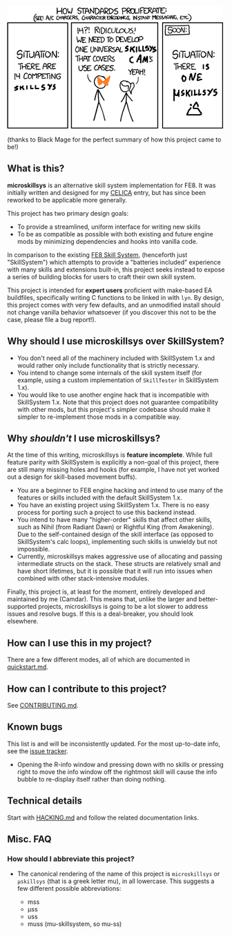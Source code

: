 ![microskillsys exists because cam needed it](microskillsys.png)

(thanks to Black Mage for the perfect summary of how this project came to be!)

## What is this?

**microskillsys** is an alternative skill system implementation for FE8. It was
initially written and designed for my [CELICA](https://github.com/CT075/celica-2024)
entry, but has since been reworked to be applicable more generally.

This project has two primary design goals:

- To provide a streamlined, uniform interface for writing new skills
- To be as compatible as possible with both existing and future engine mods by
  minimizing dependencies and hooks into vanilla code.

In comparison to the existing [FE8 Skill System](https://github.com/FireEmblemUniverse/SkillSystem_FE8),
(henceforth just "SkillSystem") which attempts to provide a "batteries included"
experience with many skills and extensions built-in, this project seeks instead
to expose a series of building blocks for users to craft their own skill system.

This project is intended for **expert users** proficient with make-based
EA buildfiles, specifically writing C functions to be linked in with `lyn`. By
design, this project comes with very few defaults, and an unmodified install
should not change vanilla behavior whatsoever (if you discover this not to be
the case, please file a bug report!).

## Why should I use microskillsys over SkillSystem?

- You don't need all of the machinery included with SkillSystem 1.x and would
  rather only include functionality that is strictly necessary.
- You intend to change some internals of the skill system itself (for example,
  using a custom implementation of `SkillTester` in SkillSystem 1.x).
- You would like to use another engine hack that is incompatible with SkillSystem
  1.x. Note that this project does not guarantee compatibility with other mods,
  but this project's simpler codebase should make it simpler to re-implement
  those mods in a compatible way.

## Why *shouldn't* I use microskillsys?

At the time of this writing, microskillsys is **feature incomplete**. While
full feature parity with SkillSystem is explicitly a non-goal of this project,
there are still many missing holes and hooks (for example, I have not yet worked
out a design for skill-based movement buffs).

- You are a beginner to FE8 engine hacking and intend to use many of the features
  or skills included with the default SkillSystem 1.x.
- You have an existing project using SkillSystem 1.x. There is no easy process
  for porting such a project to use this backend instead.
- You intend to have many "higher-order" skills that affect other skills, such
  as Nihil (from Radiant Dawn) or Rightful King (from Awakening). Due to the
  self-contained design of the skill interface (as opposed to SkillSystem's
  calc loops), implementing such skills is unwieldy but not impossible.
- Currently, microskillsys makes aggressive use of allocating and passing
  intermediate structs on the stack. These structs are relatively small and
  have short lifetimes, but it is possible that it will run into issues
  when combined with other stack-intensive modules.

Finally, this project is, at least for the moment, entirely developed and
maintained by me (Camdar). This means that, unlike the larger and
better-supported projects, microskillsys is going to be a lot slower to address
issues and resolve bugs. If this is a deal-breaker, you should look elsewhere.

## How can I use this in my project?

There are a few different modes, all of which are documented in
[quickstart.md](doc/quickstart.md).

## How can I contribute to this project?

See [CONTRIBUTING.md](CONTRIBUTING.md).

## Known bugs

This list is and will be inconsistently updated. For the most up-to-date info,
see the [issue tracker](https://github.com/CT075/microskillsys/issues).

- Opening the R-info window and pressing down with no skills or pressing right
  to move the info window off the rightmost skill will cause the info bubble
  to re-display itself rather than doing nothing.

## Technical details

Start with [HACKING.md](HACKING.md) and follow the related documentation links.

## Misc. FAQ

### How should I abbreviate this project?

- The canonical rendering of the name of this project is `microskillsys` or
  `μskillsys` (that is a greek letter mu), in all lowercase. This suggests a
  few different possible abbreviations:

  - mss
  - μss
  - uss
  - muss (mu-skillsystem, so mu-ss)
